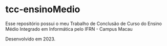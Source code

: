 # tcc-ensinoMedio

Esse repositório possui o meu Trabalho de Conclusão de Curso do Ensino Médio Integrado em Informática pelo IFRN - Campus Macau

Desenvolvido em 2023.
